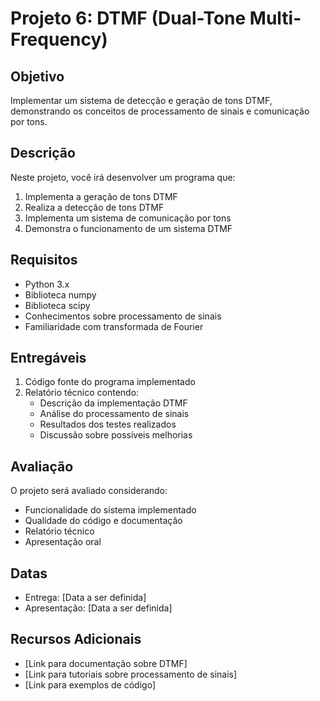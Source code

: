 # Projeto 6: DTMF (Dual-Tone Multi-Frequency)

## Objetivo

Implementar um sistema de detecção e geração de tons DTMF, demonstrando os conceitos de processamento de sinais e comunicação por tons.

## Descrição

Neste projeto, você irá desenvolver um programa que:

1. Implementa a geração de tons DTMF
2. Realiza a detecção de tons DTMF
3. Implementa um sistema de comunicação por tons
4. Demonstra o funcionamento de um sistema DTMF

## Requisitos

- Python 3.x
- Biblioteca numpy
- Biblioteca scipy
- Conhecimentos sobre processamento de sinais
- Familiaridade com transformada de Fourier

## Entregáveis

1. Código fonte do programa implementado
2. Relatório técnico contendo:
   - Descrição da implementação DTMF
   - Análise do processamento de sinais
   - Resultados dos testes realizados
   - Discussão sobre possíveis melhorias

## Avaliação

O projeto será avaliado considerando:

- Funcionalidade do sistema implementado
- Qualidade do código e documentação
- Relatório técnico
- Apresentação oral

## Datas

- Entrega: [Data a ser definida]
- Apresentação: [Data a ser definida]

## Recursos Adicionais

- [Link para documentação sobre DTMF]
- [Link para tutoriais sobre processamento de sinais]
- [Link para exemplos de código]

